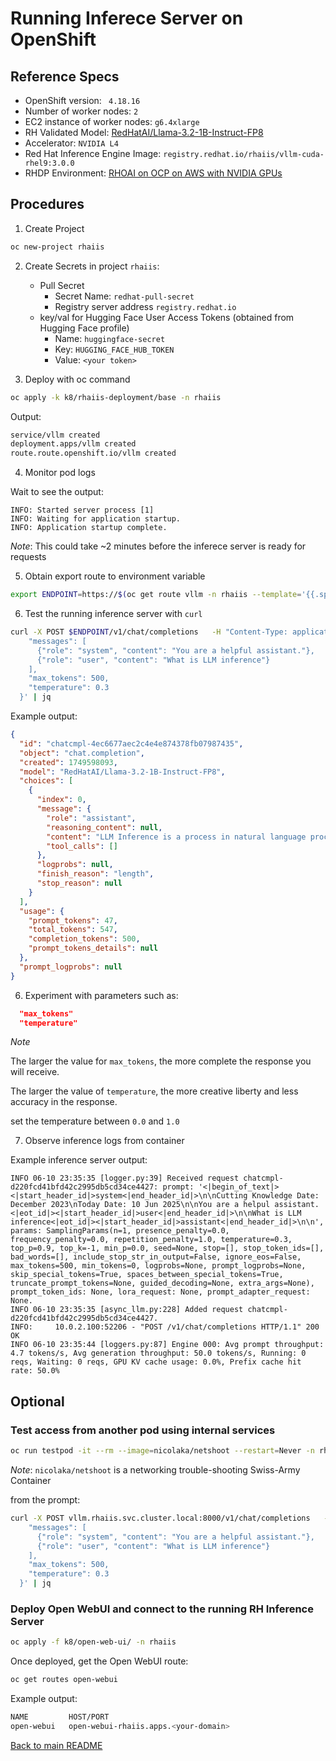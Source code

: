 # Running Inferece Server on OpenShift

## Reference Specs
- OpenShift version: ` 4.18.16`
- Number of worker nodes: `2`
- EC2 instance of worker nodes: `g6.4xlarge`
- RH Validated Model: [RedHatAI/Llama-3.2-1B-Instruct-FP8](https://huggingface.co/RedHatAI/Llama-3.2-1B-Instruct-FP8)
- Accelerator: `NVIDIA L4`
- Red Hat Inference Engine Image: `registry.redhat.io/rhaiis/vllm-cuda-rhel9:3.0.0`
- RHDP Environment: [RHOAI on OCP on AWS with NVIDIA GPUs](https://catalog.demo.redhat.com/catalog?item=babylon-catalog-prod/sandboxes-gpte.ocp4-demo-rhods-nvidia-gpu-aws.prod&utm_source=webapp&utm_medium=share-link)

## Procedures

1. Create Project

```bash
oc new-project rhaiis
```

2. Create Secrets in project `rhaiis`: 
    - Pull Secret
        - Secret Name: `redhat-pull-secret`
        - Registry server address `registry.redhat.io`
    - key/val for Hugging Face User Access Tokens (obtained from Hugging Face profile)
        - Name: `huggingface-secret`
        - Key: `HUGGING_FACE_HUB_TOKEN`
        - Value: `<your token>`

3. Deploy with oc command

```bash
oc apply -k k8/rhaiis-deployment/base -n rhaiis    
```

Output:

```bash
service/vllm created
deployment.apps/vllm created
route.route.openshift.io/vllm created
```

4. Monitor pod logs

Wait to see the output:
```log
INFO: Started server process [1]
INFO: Waiting for application startup.
INFO: Application startup complete.
```

*Note*: This could take ~2 minutes before the inferece server is ready for requests

5. Obtain export route to environment variable

```bash
export ENDPOINT=https://$(oc get route vllm -n rhaiis --template='{{.spec.host}}{{if .spec.path}}{{.spec.path}}{{end}}{{"\n"}}')
```

6. Test the running inference server with `curl`

```bash
curl -X POST $ENDPOINT/v1/chat/completions   -H "Content-Type: application/json"   -d '{
    "messages": [
      {"role": "system", "content": "You are a helpful assistant."},
      {"role": "user", "content": "What is LLM inference"}
    ],
    "max_tokens": 500,
    "temperature": 0.3
  }' | jq
```

Example output:
```json
{
  "id": "chatcmpl-4ec6677aec2c4e4e874378fb07987435",
  "object": "chat.completion",
  "created": 1749598093,
  "model": "RedHatAI/Llama-3.2-1B-Instruct-FP8",
  "choices": [
    {
      "index": 0,
      "message": {
        "role": "assistant",
        "reasoning_content": null,
        "content": "LLM Inference is a process in natural language processing (NLP) that involves generating human-like text based on a given input, such as a prompt or a question. It's a key component of large language models (LLMs) like BERT, RoBERTa, and others.\n\nHere's a simplified overview of how LLM inference works:\n\n**What is a Large Language Model (LLM)?**\n\nA Large Language Model (LLM) is a type of artificial intelligence (AI) model that's trained on a massive dataset of text. ...",
        "tool_calls": []
      },
      "logprobs": null,
      "finish_reason": "length",
      "stop_reason": null
    }
  ],
  "usage": {
    "prompt_tokens": 47,
    "total_tokens": 547,
    "completion_tokens": 500,
    "prompt_tokens_details": null
  },
  "prompt_logprobs": null
}
```

6. Experiment with parameters such as:
```json
  "max_tokens" 
  "temperature"
```

*Note*  
  
  The larger the value for `max_tokens`, the more complete the response you will receive.   
   
The larger the value of `temperature`, the more creative liberty and less accuracy in the response.   

set the temperature between `0.0` and `1.0`
  
7. Observe inference logs from container

Example inference server output:
```log
INFO 06-10 23:35:35 [logger.py:39] Received request chatcmpl-d220fcd41bfd42c2995db5cd34ce4427: prompt: '<|begin_of_text|><|start_header_id|>system<|end_header_id|>\n\nCutting Knowledge Date: December 2023\nToday Date: 10 Jun 2025\n\nYou are a helpul assistant.<|eot_id|><|start_header_id|>user<|end_header_id|>\n\nWhat is LLM inference<|eot_id|><|start_header_id|>assistant<|end_header_id|>\n\n', params: SamplingParams(n=1, presence_penalty=0.0, frequency_penalty=0.0, repetition_penalty=1.0, temperature=0.3, top_p=0.9, top_k=-1, min_p=0.0, seed=None, stop=[], stop_token_ids=[], bad_words=[], include_stop_str_in_output=False, ignore_eos=False, max_tokens=500, min_tokens=0, logprobs=None, prompt_logprobs=None, skip_special_tokens=True, spaces_between_special_tokens=True, truncate_prompt_tokens=None, guided_decoding=None, extra_args=None), prompt_token_ids: None, lora_request: None, prompt_adapter_request: None.
INFO 06-10 23:35:35 [async_llm.py:228] Added request chatcmpl-d220fcd41bfd42c2995db5cd34ce4427.
INFO:     10.0.2.100:52206 - "POST /v1/chat/completions HTTP/1.1" 200 OK
INFO 06-10 23:35:44 [loggers.py:87] Engine 000: Avg prompt throughput: 4.7 tokens/s, Avg generation throughput: 50.0 tokens/s, Running: 0 reqs, Waiting: 0 reqs, GPU KV cache usage: 0.0%, Prefix cache hit rate: 50.0%

```

## Optional

### Test access from another pod using internal services

```bash
oc run testpod -it --rm --image=nicolaka/netshoot --restart=Never -n rhaiis -- bash
```
*Note*: `nicolaka/netshoot` is a networking trouble-shooting Swiss-Army Container

from the prompt:


```bash
curl -X POST vllm.rhaiis.svc.cluster.local:8000/v1/chat/completions   -H "Content-Type: application/json"   -d '{
    "messages": [
      {"role": "system", "content": "You are a helpful assistant."},
      {"role": "user", "content": "What is LLM inference"}
    ],
    "max_tokens": 500,
    "temperature": 0.3
  }' | jq
```

### Deploy Open WebUI and connect to the running RH Inference Server

```bash
oc apply -f k8/open-web-ui/ -n rhaiis
```

Once deployed, get the Open WebUI route:

```bash
oc get routes open-webui  
```

Example output:
```bash
NAME         HOST/PORT
open-webui   open-webui-rhaiis.apps.<your-domain>
```



[Back to main README](./README.md)